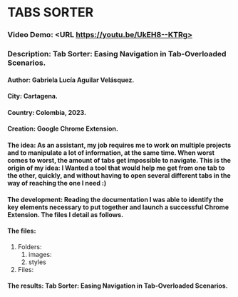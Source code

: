 # TABS SORTER
### Video Demo:  <URL https://youtu.be/UkEH8--KTRg>
### Description: Tab Sorter: Easing Navigation in Tab-Overloaded Scenarios.
#### Author: Gabriela Lucía Aguilar Velásquez.
#### City: Cartagena.
#### Country: Colombia, 2023.
#### Creation: Google Chrome Extension.
#### The idea: As an assistant, my job requires me to work on multiple projects and to manipulate a lot of information, at the same time. When  worst comes to worst, the amount of tabs get impossible to navigate. This is the origin of my idea: I Wanted a tool that would help me get from one tab to the other, quickly, and without having to open several different tabs in the way of reaching the one I need :)
#### The development: Reading the documentation I was able to identify the key elements necessary to put together and launch a successful Chrome Extension. The files I detail as follows.
#### The files:
1. Folders:
    1. images:
    2. styles
2. Files:

#### The results: Tab Sorter: Easing Navigation in Tab-Overloaded Scenarios.